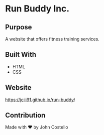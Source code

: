 # Run Buddy Inc.

## Purpose
A website that offers fitness training services.

## Built With
* HTML
* CSS

## Website
https://jciii91.github.io/run-buddy/

## Contribution
Made with ❤️ by John Costello

